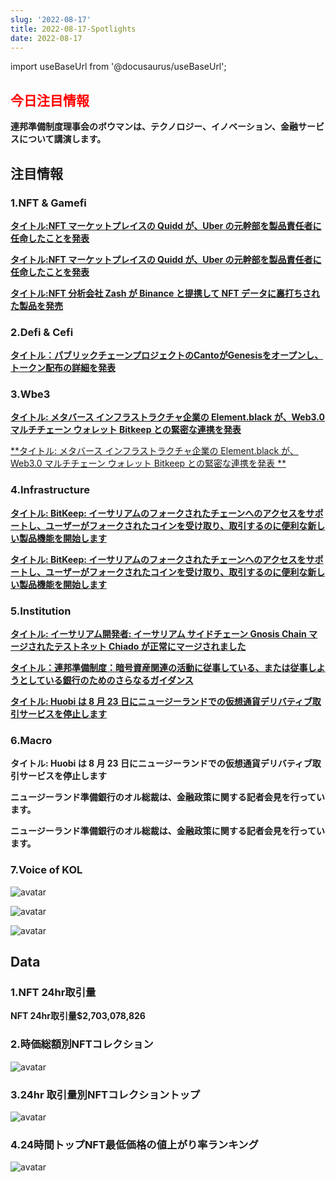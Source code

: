```yaml
---
slug: '2022-08-17'
title: 2022-08-17-Spotlights
date: 2022-08-17
---
```


import useBaseUrl from '@docusaurus/useBaseUrl';

## <font color='red'>今日注目情報</font>
**連邦準備制度理事会のボウマンは、テクノロジー、イノベーション、金融サービスについて講演します。**


## 注目情報


### 1.NFT & Gamefi

[**タイトル:NFT マーケットプレイスの Quidd が、Uber の元幹部を製品責任者に任命したことを発表**](https://mobile.twitter.com/QUIDDToken/status/1559290561206669313)

[**タイトル:NFT マーケットプレイスの Quidd が、Uber の元幹部を製品責任者に任命したことを発表**](https://pandaily.com/nft-analytics-platform-zash-partners-with-binance-to-launch-nft-data-products/)

[**タイトル:NFT 分析会社 Zash が Binance と提携して NFT データに裏打ちされた製品を発売**](https://www.coindesk.com/business/2022/08/16/unstoppable-domains-streamlines-use-of-web3-identities-through-iphone-app/)


### 2.Defi & Cefi

[**タイトル：パブリックチェーンプロジェクトのCantoがGenesisをオープンし、トークン配布の詳細を発表**](https://tokeninsight.com/en/news/layer1-blockchain-canto-announced-token-distribution-details-at-genesis)



### 3.Wbe3

[**タイトル: メタバース インフラストラクチャ企業の Element.black が、Web3.0 マルチチェーン ウォレット Bitkeep との緊密な連携を発表**](https://gleamfinder.com/giveaway/xQKte/element-black-bitkeep-airdrop)


[**タイトル: メタバース インフラストラクチャ企業の Element.black が、Web3.0 マルチチェーン ウォレット Bitkeep との緊密な連携を発表 **](https://www.globenewswire.com/news-release/2022/08/15/2498313/0/en/Icetea-Labs-Polygon-and-Alpha-Venture-DAO-Announce-Inaugural-Web3-Accelerator-Program-for-SEA-Region.html)



### 4.Infrastructure

[**タイトル: BitKeep: イーサリアムのフォークされたチェーンへのアクセスをサポートし、ユーザーがフォークされたコインを受け取り、取引するのに便利な新しい製品機能を開始します**](https://twitter.com/BitKeepOS/status/1559447207665074176)

[**タイトル: BitKeep: イーサリアムのフォークされたチェーンへのアクセスをサポートし、ユーザーがフォークされたコインを受け取り、取引するのに便利な新しい製品機能を開始します**](https://twitter.com/dapplion/status/1559576470757974016)


### 5.Institution

[**タイトル: イーサリアム開発者: イーサリアム サイドチェーン Gnosis Chain マージされたテストネット Chiado が正常にマージされました**](https://www.reuters.com/markets/us/federal-reserve-issues-guidance-banks-considering-crypto-activities-2022-08-16/)

[**タイトル：連邦準備制度：暗号資産関連の活動に従事している、または従事しようとしている銀行のためのさらなるガイダンス**](https://chicagovelocity.com/alphabet-leads-all-public-companies-in-cryptocurrency-startup-investments-with-1-56-billion/)

[**タイトル: Huobi は 8 月 23 日にニュージーランドでの仮想通貨デリバティブ取引サービスを停止します**](https://www.coindesk.com/policy/2022/08/16/huobi-to-end-crypto-derivatives-trading-in-new-zealand/)


### 6.Macro

**タイトル: Huobi は 8 月 23 日にニュージーランドでの仮想通貨デリバティブ取引サービスを停止します**

**ニュージーランド準備銀行のオル総裁は、金融政策に関する記者会見を行っています。**

**ニュージーランド準備銀行のオル総裁は、金融政策に関する記者会見を行っています。**



### 7.Voice of KOL

![avatar](https://www.notion.so/image/https%3A%2F%2Fs3-us-west-2.amazonaws.com%2Fsecure.notion-static.com%2F96044746-e29d-45d6-89f7-6e01a729e38e%2FUntitled.png?table=block&id=9fff44d6-ec55-49fb-b477-a4d160b54fa1&spaceId=41114628-025a-49e8-b106-29a10cf50898&width=2000&userId=45751792-88bf-4e22-94dd-e59ac363f1e2&cache=v2)

![avatar](https://www.notion.so/image/https%3A%2F%2Fs3-us-west-2.amazonaws.com%2Fsecure.notion-static.com%2F9c2c0321-e46e-4e15-8bb5-29e3482e99c6%2FUntitled.png?table=block&id=b10b14a7-8c1e-45a8-91fc-de7fb8aceec7&spaceId=41114628-025a-49e8-b106-29a10cf50898&width=2000&userId=45751792-88bf-4e22-94dd-e59ac363f1e2&cache=v2)

![avatar](https://www.notion.so/image/https%3A%2F%2Fs3-us-west-2.amazonaws.com%2Fsecure.notion-static.com%2F7af1e7dd-4fab-4680-9e2d-4c12a0aea6cc%2FUntitled.png?table=block&id=a1e2c17e-a202-43ca-8b5c-87ccfa0fd0cf&spaceId=41114628-025a-49e8-b106-29a10cf50898&width=2000&userId=45751792-88bf-4e22-94dd-e59ac363f1e2&cache=v2)



## Data


### 1.NFT 24hr取引量

**NFT 24hr取引量$2,703,078,826**



### 2.時価総額別NFTコレクション

![avatar](https://www.notion.so/image/https%3A%2F%2Fs3-us-west-2.amazonaws.com%2Fsecure.notion-static.com%2Ffcbf7b13-4bb2-4284-b603-748800512998%2FUntitled.png?table=block&id=a7b6ebe1-acbc-4904-9790-e9a52cf80748&spaceId=41114628-025a-49e8-b106-29a10cf50898&width=2000&userId=45751792-88bf-4e22-94dd-e59ac363f1e2&cache=v2)



### 3.24hr 取引量別NFTコレクショントップ

![avatar](https://www.notion.so/image/https%3A%2F%2Fs3-us-west-2.amazonaws.com%2Fsecure.notion-static.com%2Fa48518de-797a-419d-a977-cdd60e457e55%2FUntitled.png?table=block&id=3f73fd68-a3c8-40ac-8f94-1d84f1583ac9&spaceId=41114628-025a-49e8-b106-29a10cf50898&width=2000&userId=45751792-88bf-4e22-94dd-e59ac363f1e2&cache=v2)



### 4.24時間トップNFT最低価格の値上がり率ランキング

![avatar](https://www.notion.so/image/https%3A%2F%2Fs3-us-west-2.amazonaws.com%2Fsecure.notion-static.com%2F07dc5f1e-0b67-45d4-bf01-2fc507b2478f%2FUntitled.png?table=block&id=24a93aac-aec8-4cb6-9565-5b51a56654ca&spaceId=41114628-025a-49e8-b106-29a10cf50898&width=2000&userId=45751792-88bf-4e22-94dd-e59ac363f1e2&cache=v2)
